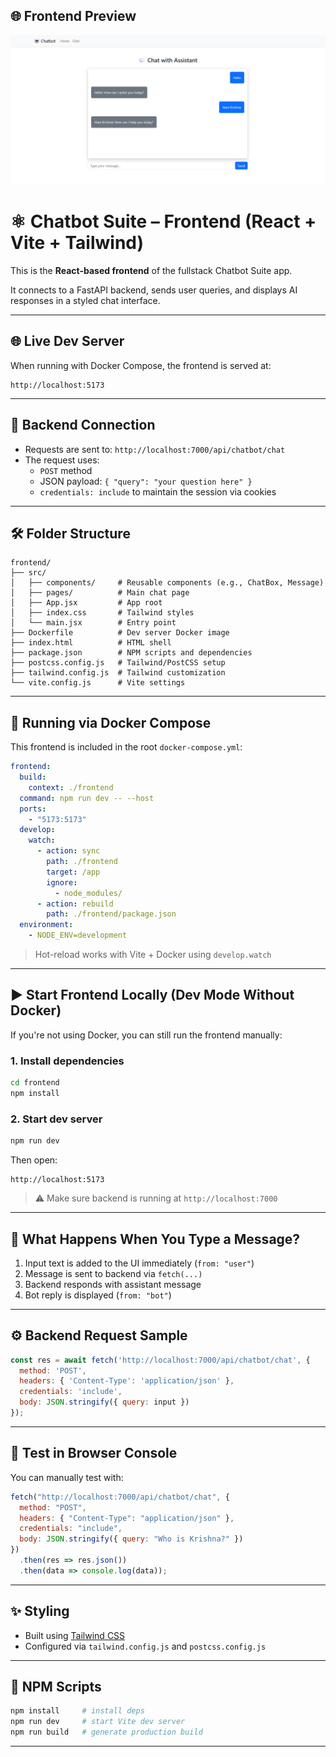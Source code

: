 ## 🌐 Frontend Preview

![Chatbot UI Preview](frontend/public/frontend-preview.png)


# ⚛️ Chatbot Suite – Frontend (React + Vite + Tailwind)

This is the **React-based frontend** of the fullstack Chatbot Suite app.

It connects to a FastAPI backend, sends user queries, and displays AI responses in a styled chat interface.

---

## 🌐 Live Dev Server

When running with Docker Compose, the frontend is served at:

```
http://localhost:5173
```

---

## 🔗 Backend Connection

- Requests are sent to: `http://localhost:7000/api/chatbot/chat`
- The request uses:
  - `POST` method
  - JSON payload: `{ "query": "your question here" }`
  - `credentials: include` to maintain the session via cookies

---

## 🛠️ Folder Structure

```
frontend/
├── src/
│   ├── components/     # Reusable components (e.g., ChatBox, Message)
│   ├── pages/          # Main chat page
│   ├── App.jsx         # App root
│   ├── index.css       # Tailwind styles
│   └── main.jsx        # Entry point
├── Dockerfile          # Dev server Docker image
├── index.html          # HTML shell
├── package.json        # NPM scripts and dependencies
├── postcss.config.js   # Tailwind/PostCSS setup
├── tailwind.config.js  # Tailwind customization
└── vite.config.js      # Vite settings
```

---

## 🐳 Running via Docker Compose

This frontend is included in the root `docker-compose.yml`:

```yaml
frontend:
  build:
    context: ./frontend
  command: npm run dev -- --host
  ports:
    - "5173:5173"
  develop:
    watch:
      - action: sync
        path: ./frontend
        target: /app
        ignore:
          - node_modules/
      - action: rebuild
        path: ./frontend/package.json
  environment:
    - NODE_ENV=development
```

> Hot-reload works with Vite + Docker using `develop.watch`

---

## ▶️ Start Frontend Locally (Dev Mode Without Docker)

If you're not using Docker, you can still run the frontend manually:

### 1. Install dependencies

```bash
cd frontend
npm install
```

### 2. Start dev server

```bash
npm run dev
```

Then open:

```
http://localhost:5173
```

> ⚠️ Make sure backend is running at `http://localhost:7000`

---

## 🧠 What Happens When You Type a Message?

1. Input text is added to the UI immediately (`from: "user"`)
2. Message is sent to backend via `fetch(...)`
3. Backend responds with assistant message
4. Bot reply is displayed (`from: "bot"`)

---

## ⚙️ Backend Request Sample

```js
const res = await fetch('http://localhost:7000/api/chatbot/chat', {
  method: 'POST',
  headers: { 'Content-Type': 'application/json' },
  credentials: 'include',
  body: JSON.stringify({ query: input })
});
```

---

## 🧪 Test in Browser Console

You can manually test with:

```js
fetch("http://localhost:7000/api/chatbot/chat", {
  method: "POST",
  headers: { "Content-Type": "application/json" },
  credentials: "include",
  body: JSON.stringify({ query: "Who is Krishna?" })
})
  .then(res => res.json())
  .then(data => console.log(data));
```

---

## ✨ Styling

- Built using [Tailwind CSS](https://tailwindcss.com/)
- Configured via `tailwind.config.js` and `postcss.config.js`

---

## 🧾 NPM Scripts

```bash
npm install     # install deps
npm run dev     # start Vite dev server
npm run build   # generate production build
```

---

